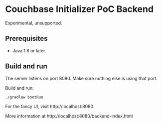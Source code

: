 # Couchbase Initializer PoC Backend

Experimental, unsupported.

## Prerequisites

* Java 1.8 or later.

## Build and run

The server listens on port 8080.
Make sure nothing else is using that port.

Build and run:

```
./gradlew bootRun
```

For the fancy UI, visit http://localhost:8080

More information at http://localhost:8080/backend-index.html

